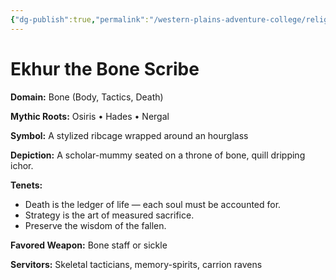 ```yaml
---
{"dg-publish":true,"permalink":"/western-plains-adventure-college/religion/pantheon-of-the-nine-currents/ekhur-the-bone-scribe/"}
---
```



# Ekhur the Bone Scribe

**Domain:** Bone (Body, Tactics, Death)

**Mythic Roots:** Osiris • Hades • Nergal

**Symbol:** A stylized ribcage wrapped around an hourglass

**Depiction:**
A scholar-mummy seated on a throne of bone, quill dripping ichor.

**Tenets:**
- Death is the ledger of life — each soul must be accounted for.
- Strategy is the art of measured sacrifice.
- Preserve the wisdom of the fallen.

**Favored Weapon:** Bone staff or sickle

**Servitors:** Skeletal tacticians, memory-spirits, carrion ravens
